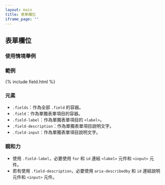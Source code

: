 ```yaml
---
layout: main
title: 表單欄位
iframe_page: ""
---
```


## 表單欄位

### 使用情境舉例

### 範例

{% include field.html %}

### 元素

- `.fields`：作為全部 `.field` 的容器。
- `.field`：作為單獨表單項目的容器。
- `.field-label`：作為單獨表單項目的 `<label>`。
- `.field-description`：作為單獨表單項目說明文字。
- `.field-input`：作為單獨表單項目說明文字。

### 親和力

- 使用 `.field-label`，必要使用 `for` 和 `id` 連結 `<label>` 元件和 `<input>` 元件。
- 若有使用 `.field-description`，必要使用 `aria-describedby` 和 `id` 連結說明元件和 `<input>` 元件。